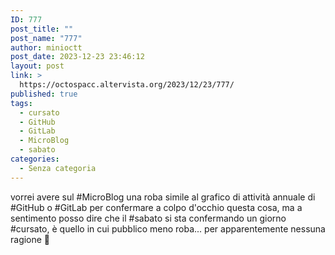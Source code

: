 ```yaml
---
ID: 777
post_title: ""
post_name: "777"
author: minioctt
post_date: 2023-12-23 23:46:12
layout: post
link: >
  https://octospacc.altervista.org/2023/12/23/777/
published: true
tags:
  - cursato
  - GitHub
  - GitLab
  - MicroBlog
  - sabato
categories:
  - Senza categoria
---
```

<!-- wp:paragraph -->
<p>vorrei avere sul #MicroBlog una roba simile al grafico di attività annuale di #GitHub o #GitLab per confermare a colpo d'occhio questa cosa, ma a sentimento posso dire che il #sabato si sta confermando un giorno #cursato, è quello in cui pubblico meno roba... per apparentemente nessuna ragione 🤨️</p>
<!-- /wp:paragraph -->